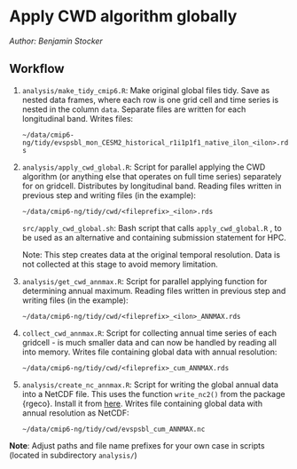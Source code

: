 # Apply CWD algorithm globally

*Author: Benjamin Stocker*

## Workflow

1.  `analysis/make_tidy_cmip6.R`: Make original global files tidy. Save as nested data frames, where each row is one grid cell and time series is nested in the column `data`. Separate files are written for each longitudinal band. Writes files:

    `~/data/cmip6-ng/tidy/evspsbl_mon_CESM2_historical_r1i1p1f1_native_ilon_<ilon>.rds`

2.  `analysis/apply_cwd_global.R`: Script for parallel applying the CWD algorithm (or anything else that operates on full time series) separately for on gridcell. Distributes by longitudinal band. Reading files written in previous step and writing files (in the example):

    `~/data/cmip6-ng/tidy/cwd/<fileprefix>_<ilon>.rds`

    `src/apply_cwd_global.sh`: Bash script that calls `apply_cwd_global.R` , to be used as an alternative and containing submission statement for HPC.

    Note: This step creates data at the original temporal resolution. Data is not collected at this stage to avoid memory limitation.

3.  `analysis/get_cwd_annmax.R`: Script for parallel applying function for determining annual maximum. Reading files written in previous step and writing files (in the example):

    `~/data/cmip6-ng/tidy/cwd/<fileprefix>_<ilon>_ANNMAX.rds`

4.  `collect_cwd_annmax.R`: Script for collecting annual time series of each gridcell - is much smaller data and can now be handled by reading all into memory. Writes file containing global data with annual resolution:

    `~/data/cmip6-ng/tidy/cwd/<fileprefix>_cum_ANNMAX.rds`

5.  `analysis/create_nc_annmax.R`: Script for writing the global annual data into a NetCDF file. This uses the function `write_nc2()` from the package {rgeco}. Install it from [here](https://github.com/geco-bern/rgeco). Writes file containing global data with annual resolution as NetCDF:

    `~/data/cmip6-ng/tidy/cwd/evspsbl_cum_ANNMAX.nc`

**Note**: Adjust paths and file name prefixes for your own case in scripts (located in subdirectory `analysis/`)
